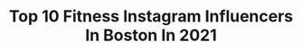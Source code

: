 ---
title: Top 10 Fitness Instagram Influencers In Boston In 2021
description: >-
  Find top fitness Instagram influencers in Boston in 2021. Most popular hashtags: #fitness #boston #bostonfitness #mondaymotivation.
platform: Instagram
hits: 130
text_top: See the best Instagram profiles on inBeat.
text_bottom: Our search engine aggregates 130 Instagram influencers like this in Boston, United States for you to work with.
profiles:
  - username: "bspokestudios"
    fullname: >-
      B/SPOKE Studios
    bio: >-
      Boston | CAPE HOUSE | Wellesley | @dripcafebos Created To Improve Life Streaming ON DEMAND and LIVE Classes
    location: "United States"
    followers: 28046
    engagement: 90
    commentsToLikes: 0.032475
    id: ck55lj7wt1p6v0i11fjwc7avl
    verified: false
    hashtags: "#dayinthelife, #cycling, #mindfulness, #bspokelife"
  - username: "barley__thegolden"
    fullname: >-
      Barley 🎾
    bio: >-
      🌾Barley ☀️Goldiva Golden 🏆AKC Certified Golden: Sail Away Goldiva 📍Boston, MA 🎈4/4/2018 Hobbies: Beach Bum, Chasing Squirrels & Eating Treats
    location: "United States"
    followers: 2780
    engagement: 1360
    commentsToLikes: 0.075141
    id: ck8szvglspv2x0j78kgtqm5d8
    verified: false
    hashtags: "#goldensofinstagram, #instadogsfeature, #dogsofcalifornia, #maine"
  - username: "africarubiop"
    fullname: >-
      Africa Rubio / Health Coach
    bio: >-
      Health Coach @nutritionschool Co-Founder @bostonwomensmarket - @namastaywell.co YSTT~RYTT 200~GFI~YIN NAMASTAY HOME WORKOUTS™ SIGN UP HERE⬇️
    location: "United States"
    followers: 11224
    engagement: 393
    commentsToLikes: 0.040329
    id: ck14jacm1jby30i194h487oqj
    verified: false
    hashtags: "#movedaily, #healthandwellness, #namastayhomeworkouts, #eatwell"
  - username: "tolakinyo54"
    fullname: >-
      Tola Morakinyo
    bio: >-
      Fitness|Food|Naps🔄 @nobullproject @invictusboston @properfuel IF3|GRID|CF
    location: "United States"
    followers: 23155
    engagement: 473
    commentsToLikes: 0.021300
    id: ck5zua9vz1zdy0i14eqz5kvab
    verified: false
    hashtags: "#invictusathlete, #nobull, #oly, #tbt"
  - username: "patreck257"
    fullname: >-
      Patrick Reckner
    bio: >-
      Temple Alum BS Kinesiology CPT and Sports Performance Coach Apparel @tlaathletics Supplements @questnutrition
    location: "United States"
    followers: 20864
    engagement: 233
    commentsToLikes: 0.059386
    id: ckap85vc1myo90i78gapi431d
    verified: false
    hashtags: "#npcbodybuilding, #sponsor, #tlaathletics, #sponsored"
  - username: "niaraijezie"
    fullname: >-
      NiARA IJEZIE
    bio: >-
      Welcome to my world 😌💅🏾✨ Boss Beauty | Spiritual | Traveler | Real Estate Agent ~ Lifestyle page @bostonloftyliving Click the link to see more 👇🏾
    location: "United States"
    followers: 3514
    engagement: 706
    commentsToLikes: 0.161989
    id: ck6tifle60mhs0j711ru3rnsr
    verified: false
    hashtags: "#blackbloggers, #selflove, #love, #thebloggerpoint"
  - username: "jetkotee"
    fullname: >-
      JET 💎• 🌍
    bio: >-
      Boston | @FitnessByJet (fitness programs below ↓)
    location: "United States"
    followers: 27485
    engagement: 1057
    commentsToLikes: 0.035517
    id: ckap5d823b5h80i78uc1w7axc
    verified: false
    hashtags: "#explore, #jetfit, #abschallenge, #fitnesschallenge"
  - username: "provisionsbypaige"
    fullname: >-
      PAIGE HEMMEN
    bio: >-
      22 📍stl, boulder, boston food | fitness | all the things that make me :)
    location: "United States"
    followers: 4349
    engagement: 913
    commentsToLikes: 0.139488
    id: ckaorrruiogfs0i784ukczyv9
    verified: false
    hashtags: "#provisionsplates, #spring, #sorrynotsorry"
  - username: "irun26point2__"
    fullname: >-
      Patrick Cutter
    bio: >-
      🏃🏻‍♂️| 🏋🏻‍♂️ Weight Lifting |🗽NY | 585 | 26.2 x 22⌚️2:34 | 13.1 x 18⌚️1:12 Go One More☝🏼 #teambpn Use code: Cutter Run Coach @mckirdytrained
    location: "United States"
    followers: 52956
    engagement: 524
    commentsToLikes: 0.044310
    id: ck5zsuultz84b0i14mom50fdw
    verified: false
    hashtags: "#irun, #cardio, #runner, #runningcommunity"
  - username: "jessicagcookmusicc"
    fullname: >-
      Jessica Glynn Cook
    bio: >-
      Will sing for burgers 🎙 🍔 🖤 ABA Therapist, grad student, educator, singer, 🌈 DM for business inquiries!
    location: "United States"
    followers: 16736
    engagement: 212
    commentsToLikes: 0.090662
    id: ck136amh55kgv0i19di5h6gsm
    verified: false
    hashtags: "#bestsingers, #perfectvocalz, #songwriters, #musicianlife"
---